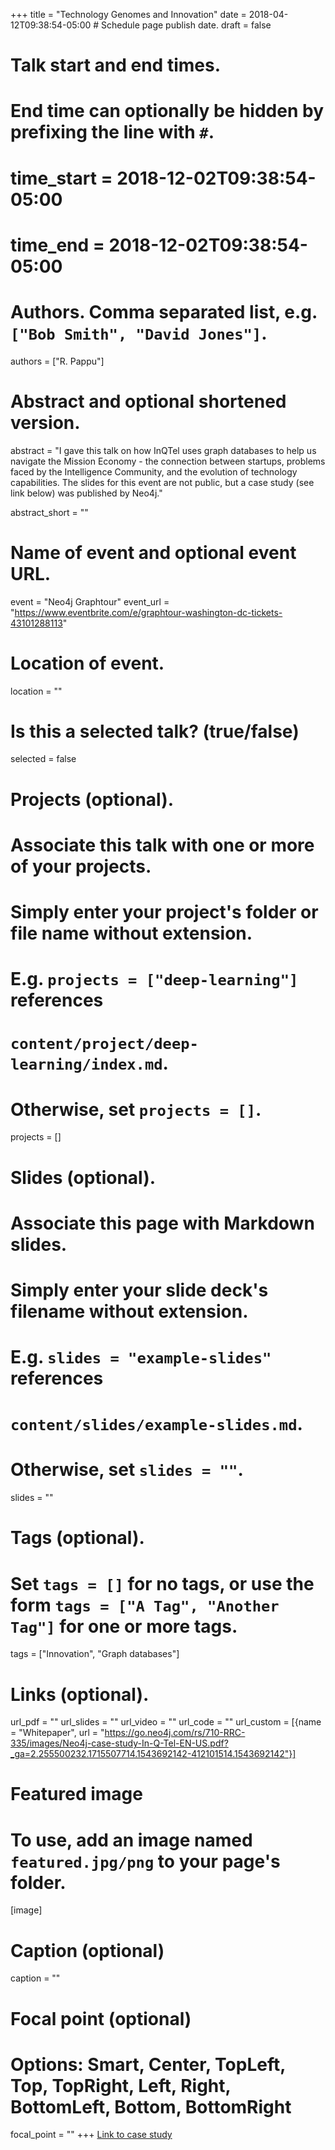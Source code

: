 +++
title = "Technology Genomes and Innovation"
date = 2018-04-12T09:38:54-05:00  # Schedule page publish date.
draft = false

# Talk start and end times.
#   End time can optionally be hidden by prefixing the line with `#`.
#  time_start = 2018-12-02T09:38:54-05:00
#  time_end = 2018-12-02T09:38:54-05:00

# Authors. Comma separated list, e.g. `["Bob Smith", "David Jones"]`.
authors = ["R. Pappu"]

# Abstract and optional shortened version.
abstract = "I gave this talk on how InQTel uses graph databases to help us navigate the Mission Economy - the connection between startups, problems faced by the Intelligence Community, and the evolution of technology capabilities. The slides for this event are not public, but a case study (see link below) was published by Neo4j."

abstract_short = ""

# Name of event and optional event URL.
event = "Neo4j Graphtour"
event_url = "https://www.eventbrite.com/e/graphtour-washington-dc-tickets-43101288113"

# Location of event.
location = ""

# Is this a selected talk? (true/false)
selected = false

# Projects (optional).
#   Associate this talk with one or more of your projects.
#   Simply enter your project's folder or file name without extension.
#   E.g. `projects = ["deep-learning"]` references
#   `content/project/deep-learning/index.md`.
#   Otherwise, set `projects = []`.
projects = []

# Slides (optional).
#   Associate this page with Markdown slides.
#   Simply enter your slide deck's filename without extension.
#   E.g. `slides = "example-slides"` references
#   `content/slides/example-slides.md`.
#   Otherwise, set `slides = ""`.
slides = ""

# Tags (optional).
#   Set `tags = []` for no tags, or use the form `tags = ["A Tag", "Another Tag"]` for one or more tags.
tags = ["Innovation", "Graph databases"]

# Links (optional).
url_pdf = ""
url_slides = ""
url_video = ""
url_code = ""
url_custom = [{name = "Whitepaper", url = "https://go.neo4j.com/rs/710-RRC-335/images/Neo4j-case-study-In-Q-Tel-EN-US.pdf?_ga=2.255500232.1715507714.1543692142-412101514.1543692142"}]

# Featured image
# To use, add an image named `featured.jpg/png` to your page's folder.
[image]
  # Caption (optional)
  caption = ""

  # Focal point (optional)
  # Options: Smart, Center, TopLeft, Top, TopRight, Left, Right, BottomLeft, Bottom, BottomRight
  focal_point = ""
+++
[Link to case study](https://go.neo4j.com/rs/710-RRC-335/images/Neo4j-case-study-In-Q-Tel-EN-US.pdf?_ga=2.255500232.1715507714.1543692142-412101514.1543692142)
